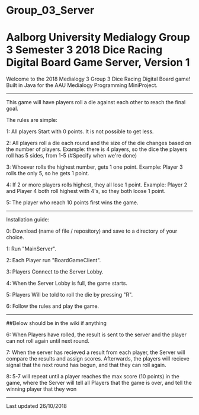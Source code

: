# Group_03_Server

Aalborg University Medialogy Group 3 Semester 3 2018 Dice Racing Digital Board Game Server, Version 1
===============================

Welcome to the 2018 Medialogy 3 Group 3 Dice Racing Digital Board game! <br />
Built in Java for the AAU Medialogy Programming MiniProject.

------

This game will have players roll a die against each other to reach the final goal.

The rules are simple:

1: All players Start with 0 points. It is not possible to get less.

2: All players roll a die each round and the size of the die changes based on the number of players.
	Example: there is 4 players, so the dice the players roll has 5 sides, from 1-5 (#Specify when we're done)
	
3: Whoever rolls the highest number, gets 1 one point.
	Example: Player 3 rolls the only 5, so he gets 1 point.
	
4: If 2 or more players rolls highest, they all lose 1 point.
	Example: Player 2 and Player 4 both roll highest with 4's, so they both loose 1 point.
	
5: The player who reach 10 points first wins the game. 

------

Installation guide:

0: Download (name of file / repository) and save to a directory of your choice.

1: Run "MainServer".

2: Each Player run "BoardGameClient".

3: Players Connect to the Server Lobby.

4: When the Server Lobby is full, the game starts.

5: Players Will be told to roll the die by pressing "R".

6: Follow the rules and play the game.

------
##Below should be in the wiki if anything

6: When Players have rolled, the result is sent to the server and the player can not roll again until next round.

7: When the server has recieved a result from each player, the Server will compare the results and assign scores. Afterwards, the 	players will recieve signal that the next round has begun, and that they can roll again.

8: 5-7 will repeat until a player reaches the max score (10 points) in the game, where the Server will tell all Players that the game is over, and tell the winning player that they won

---

Last updated 26/10/2018
